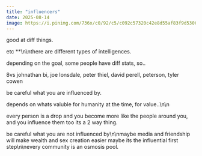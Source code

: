 ```yaml
---
title: "influencers"
date: 2025-08-14
image: https://i.pinimg.com/736x/c0/92/c5/c092c57320c42e8d55af83f9d5306314.jpg
---
```


good at diff things.

etc **\n\nthere are different types of intelligences.

depending on the goal, some people have diff stats, so..

8vs johnathan bi, joe lonsdale, peter thiel, david perell, peterson, tyler cowen

be careful what you are influenced by.

depends on whats valuble for humanity at the time, for value..\n\n

every person is a drop and you become more like the people around you, and you influence them too its a 2 way thing.

be careful what you are not influenced by\n\nmaybe media and friendship will make wealth and sex creation easier maybe its the influential first step\n\nevery community is an osmosis pool.
